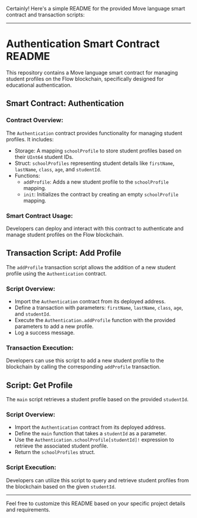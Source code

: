 Certainly! Here's a simple README for the provided Move language smart contract and transaction scripts:

---

# Authentication Smart Contract README

This repository contains a Move language smart contract for managing student profiles on the Flow blockchain, specifically designed for educational authentication.

## Smart Contract: Authentication

### Contract Overview:

The `Authentication` contract provides functionality for managing student profiles. It includes:

- Storage: A mapping `schoolProfile` to store student profiles based on their `UInt64` student IDs.
- Struct: `schoolProfiles` representing student details like `firstName`, `lastName`, `class`, `age`, and `studentId`.
- Functions:
  - `addProfile`: Adds a new student profile to the `schoolProfile` mapping.
  - `init`: Initializes the contract by creating an empty `schoolProfile` mapping.

### Smart Contract Usage:

Developers can deploy and interact with this contract to authenticate and manage student profiles on the Flow blockchain.

## Transaction Script: Add Profile

The `addProfile` transaction script allows the addition of a new student profile using the `Authentication` contract.

### Script Overview:

- Import the `Authentication` contract from its deployed address.
- Define a transaction with parameters: `firstName`, `lastName`, `class`, `age`, and `studentId`.
- Execute the `Authentication.addProfile` function with the provided parameters to add a new profile.
- Log a success message.

### Transaction Execution:

Developers can use this script to add a new student profile to the blockchain by calling the corresponding `addProfile` transaction.

## Script: Get Profile

The `main` script retrieves a student profile based on the provided `studentId`.

### Script Overview:

- Import the `Authentication` contract from its deployed address.
- Define the `main` function that takes a `studentId` as a parameter.
- Use the `Authentication.schoolProfile[studentId]!` expression to retrieve the associated student profile.
- Return the `schoolProfiles` struct.

### Script Execution:

Developers can utilize this script to query and retrieve student profiles from the blockchain based on the given `studentId`.

---

Feel free to customize this README based on your specific project details and requirements.
